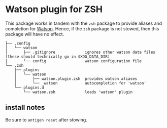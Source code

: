 # Watson plugin for ZSH

This package works in tandem with the `zsh` package to provide aliases and
completion for [Watson][]. Hence, if the `zsh` package is not stowed, then this
package will have no effect.

    ├── .config
    │   └── watson
    │       ├── .gitignore             ignores other watson data files (these should technically go in $XDG_DATA_DIR)
    │       └── config                 watson configuration file
    └── .zsh
        ├── plugins
        │   └── watson
        │       ├── watson.plugin.zsh  provides watson aliases
        │       └── _watson            autocompletion for 'watson'
        └── plugins.d
            └── watson.zsh             loads 'watson' plugin

[watson]: http://tailordev.github.io/Watson/

## install notes

Be sure to `antigen reset` after stowing.
